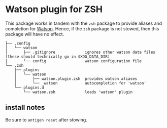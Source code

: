 # Watson plugin for ZSH

This package works in tandem with the `zsh` package to provide aliases and
completion for [Watson][]. Hence, if the `zsh` package is not stowed, then this
package will have no effect.

    ├── .config
    │   └── watson
    │       ├── .gitignore             ignores other watson data files (these should technically go in $XDG_DATA_DIR)
    │       └── config                 watson configuration file
    └── .zsh
        ├── plugins
        │   └── watson
        │       ├── watson.plugin.zsh  provides watson aliases
        │       └── _watson            autocompletion for 'watson'
        └── plugins.d
            └── watson.zsh             loads 'watson' plugin

[watson]: http://tailordev.github.io/Watson/

## install notes

Be sure to `antigen reset` after stowing.
